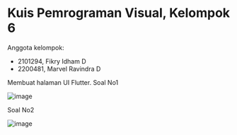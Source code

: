 # Kuis Pemrograman Visual, Kelompok 6
Anggota kelompok:
- 2101294, Fikry Idham D
- 2200481, Marvel Ravindra D

Membuat halaman UI Flutter.
Soal No1

![image](https://github.com/rdmrvl/KUISPROVIS_KEL6/assets/64513644/f393fb18-d08f-439f-aa4e-e84ed2e8332c)

Soal No2

![image](https://github.com/rdmrvl/KUISPROVIS_KEL6/assets/64513644/0ee5aeab-8019-4f6c-b1f4-a6d635aa6e74)

